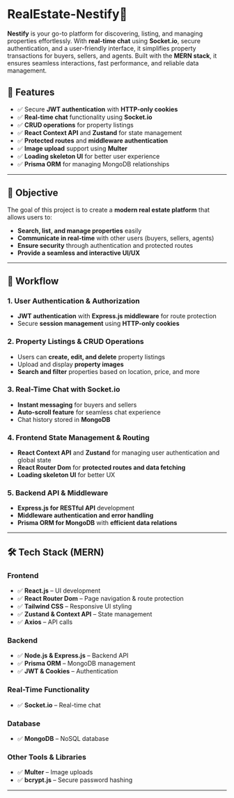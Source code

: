 # **RealEstate-Nestify🏡**

**Nestify** is your go-to platform for discovering, listing, and managing properties effortlessly. With **real-time chat** using **Socket.io**, secure authentication, and a user-friendly interface, it simplifies property transactions for buyers, sellers, and agents. Built with the **MERN stack**, it ensures seamless interactions, fast performance, and reliable data management.  

## 🚀 **Features**
- ✅ Secure **JWT authentication** with **HTTP-only cookies**
- ✅ **Real-time chat** functionality using **Socket.io**
- ✅ **CRUD operations** for property listings
- ✅ **React Context API** and **Zustand** for state management
- ✅ **Protected routes** and **middleware authentication**
- ✅ **Image upload** support using **Multer**
- ✅ **Loading skeleton UI** for better user experience
- ✅ **Prisma ORM** for managing MongoDB relationships

---

## 📌 **Objective**
The goal of this project is to create a **modern real estate platform** that allows users to:
- **Search, list, and manage properties** easily
- **Communicate in real-time** with other users (buyers, sellers, agents)
- **Ensure security** through authentication and protected routes
- **Provide a seamless and interactive UI/UX**

---

## 🔄 **Workflow**

### **1. User Authentication & Authorization**
- **JWT authentication** with **Express.js middleware** for route protection
- Secure **session management** using **HTTP-only cookies**

### **2. Property Listings & CRUD Operations**
- Users can **create, edit, and delete** property listings
- Upload and display **property images**
- **Search and filter** properties based on location, price, and more

### **3. Real-Time Chat with Socket.io**
- **Instant messaging** for buyers and sellers
- **Auto-scroll feature** for seamless chat experience
- Chat history stored in **MongoDB**

### **4. Frontend State Management & Routing**
- **React Context API** and **Zustand** for managing user authentication and global state
- **React Router Dom** for **protected routes and data fetching**
- **Loading skeleton UI** for better UX

### **5. Backend API & Middleware**
- **Express.js for RESTful API** development
- **Middleware authentication and error handling**
- **Prisma ORM for MongoDB** with **efficient data relations**

---

## 🛠 **Tech Stack (MERN)**

### **Frontend**
- ✅ **React.js** – UI development
- ✅ **React Router Dom** – Page navigation & route protection
- ✅ **Tailwind CSS** – Responsive UI styling
- ✅ **Zustand & Context API** – State management
- ✅ **Axios** – API calls

### **Backend**
- ✅ **Node.js & Express.js** – Backend API
- ✅ **Prisma ORM** – MongoDB management
- ✅ **JWT & Cookies** – Authentication

### **Real-Time Functionality**
- ✅ **Socket.io** – Real-time chat

### **Database**
- ✅ **MongoDB** – NoSQL database

### **Other Tools & Libraries**
- ✅ **Multer** – Image uploads
- ✅ **bcrypt.js** – Secure password hashing

---


